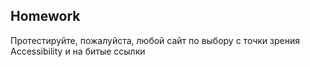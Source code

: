 ## Homework


Протестируйте, пожалуйста, любой сайт по выбору с точки зрения Accessibility и на битые ссылки





